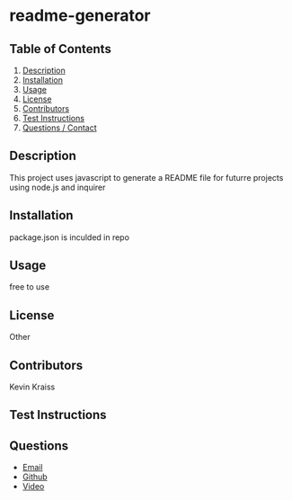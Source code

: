 
<!-- 
======================================================================

8888888b.  8888888888        d8888 8888888b.  888b     d888 8888888888 
888   Y88b 888              d88888 888  "Y88b 8888b   d8888 888        
888    888 888             d88P888 888    888 88888b.d88888 888        
888   d88P 8888888        d88P 888 888    888 888Y88888P888 8888888    
8888888P"  888           d88P  888 888    888 888 Y888P 888 888        
888 T88b   888          d88P   888 888    888 888  Y8P  888 888        
888  T88b  888         d8888888888 888  .d88P 888   "   888 888        
888   T88b 8888888888 d88P     888 8888888P"  888       888 8888888888

====================================================================== 
-->

# readme-generator

## Table of Contents
1. [Description](#description)
2. [Installation](#installation)
3. [Usage](#usage)
4. [License](#license)
5. [Contributors](#contributors)
6. [Test Instructions](#test-instructions)
7. [Questions / Contact](#questions)

## Description
This project uses javascript to generate a README file for futurre projects using node.js and inquirer

## Installation
package.json is inculded in repo

## Usage
free to use

## License
Other

## Contributors
Kevin Kraiss

## Test Instructions


## Questions
* [Email](mailto:example@gmail.com)
* [Github](https://github.com/kevinkraiss)
* [Video](https://drive.google.com/file/d/1Hpf8sVqmI_KaFmdyBJ5VhyRXgCaOF3qR/view)
    